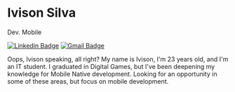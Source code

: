 # Ivison Silva

Dev. Mobile

[![Linkedin Badge](https://img.shields.io/badge/-Ivison%20Silva-6633cc?style=flat-square&logo=Linkedin&logoColor=white&link=https://www.linkedin.com/in/ivisondsb/)](https://www.linkedin.com/in/ivisondsb/)
[![Gmail Badge](https://img.shields.io/badge/-ivisonk0@gmail.com-6633cc?style=flat-square&logo=Gmail&logoColor=white&link=mailto:ivisonk0@gmail.com)](mailto:ivisonk0@gmail.com)

Oops, Ivison speaking, all right?
My name is Ivison, I'm 23 years old, and I'm an IT student.
I graduated in Digital Games, but I've been deepening my knowledge for Mobile Native development. Looking for an opportunity in some of these areas, but focus on mobile development.
